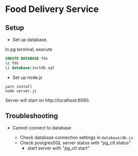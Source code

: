 # Food Delivery Service
## Setup
- Set up database.

In pg terminal, execute
 ```sql
CREATE DATABASE fds
\c fds
\i database/initdb.sql
```

- Set up node.js
```
yarn install
node server.js
```
Server will start on http://localhost:8080.

## Troubleshooting
- Cannot connect to database

   * Check database connection settings in `database/db.js`
   * Check postgresSQL server status with "pg_ctl status"
     * start server with "pg_ctl start"
